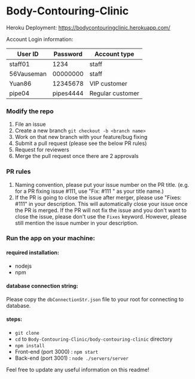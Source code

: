 # Body-Contouring-Clinic

Heroku Deployment: https://bodycontouringclinic.herokuapp.com/

Account Login information:

| User ID       | Password     | Account type  |
| ------------- | ------------- | ----- |
| staff01      | 1234 | staff |
| 56Vauseman   | 00000000      |   staff |
| Yuan86 | 12345678      | VIP customer |
| pipe04 | pipes4444 | Regular customer |


### Modify the repo

1. File an issue
2. Create a new branch `git checkout -b <branch name>`
3. Work on that new branch with your feature/bug fixing
4. Submit a pull request (please see the below PR rules)
5. Request for reviewers
6. Merge the pull request once there are 2 approvals

### PR rules

1. Naming convention, please put your issue number on the PR title.
(e.g. for a PR fixing issue #111, use "Fix: #111 <content of your title>" as your title name.)
2. If the PR is going to close the issue after merger, please use "Fixes: #111" in your description. This will automatically close your issue once the PR is merged. If the PR will not fix the issue and you don't want to close the issue, please don't use the `Fixes` keyword. However, please still mention the issue number in your description.

### Run the app on your machine:

#### required installation:
- nodejs
- npm

#### database connection string:
Please copy the `dbConnectionStr.json` file to your root for connecting to database.

#### steps:
- `git clone`
- `cd` to `Body-Contouring-Clinic/body-contouring-clinic` directory
- `npm install`
- Front-end (port 3000) : `npm start` 
- Back-end  (port 3001) : `node ./servers/server`

Feel free to update any useful information on this readme!

